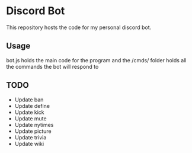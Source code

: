 # Discord Bot

This repository hosts the code for my personal discord bot.

## Usage
bot.js holds the main code for the program and the /cmds/ folder holds all the commands the bot will respond to

## TODO
* Update ban
* Update define
* Update kick
* Update mute
* Update nytimes
* Update picture
* Update trivia
* Update wiki

